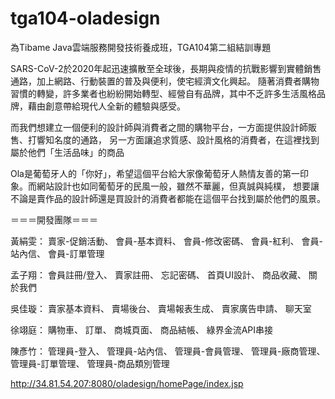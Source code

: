 # tga104-oladesign
為Tibame Java雲端服務開發技術養成班，TGA104第二組結訓專題

SARS-CoV-2於2020年起迅速擴散至全球後，長期與疫情的抗戰影響到實體銷售通路，加上網路、行動裝置的普及與便利，使宅經濟文化興起。 隨著消費者購物習慣的轉變，許多業者也紛紛開始轉型、經營自有品牌，其中不乏許多生活風格品牌，藉由創意帶給現代人全新的體驗與感受。

而我們想建立一個便利的設計師與消費者之間的購物平台，一方面提供設計師販售、打響知名度的通路， 另一方面讓追求質感、設計風格的消費者，在這裡找到屬於他們「生活品味」的商品

Ola是葡萄牙人的「你好」，希望這個平台給大家像葡萄牙人熱情友善的第一印象。而網站設計也如同葡萄牙的民風一般，雖然不華麗，但真誠與純樸， 想要讓不論是賣作品的設計師還是買設計的消費者都能在這個平台找到屬於他們的風景。

＝＝＝開發團隊＝＝＝

黃絹雯： 賣家-促銷活動、 會員-基本資料、 會員-修改密碼、 會員-紅利、 會員-站內信、 會員-訂單管理

孟子翔： 會員註冊/登入、 賣家註冊、 忘記密碼、 首頁UI設計、 商品收藏、 關於我們

吳佳璇： 賣家基本資料、 賣場後台、 賣場報表生成、 賣家廣告申請、 聊天室

徐翊庭： 購物車、 訂單、 商城頁面、 商品結帳、 綠界金流API串接

陳彥竹： 管理員-登入、 管理員-站內信、 管理員-會員管理、 管理員-廠商管理、 管理員-訂單管理、 管理員-商品類別管理

http://34.81.54.207:8080/oladesign/homePage/index.jsp
